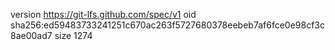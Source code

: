 version https://git-lfs.github.com/spec/v1
oid sha256:ed59483733241251c670ac263f5727680378eebeb7af6fce0e98cf3c8ae00ad7
size 1274
